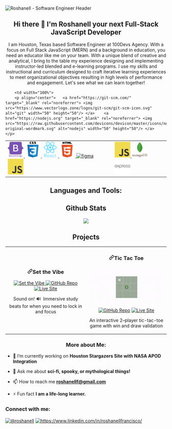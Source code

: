 

<img align="center" src="https://i.imgur.com/n9kbTiv.png" alt="Roshanell - Software Engineer Header" style="max-width: 100%;">



<h2 align="center">Hi there 👋 I'm Roshanell your next Full-Stack JavaScript Developer</h2>


<p align="center">I am Houston, Texas based Software Engineer at 100Devs Agency. With a focus on Full Stack JavaScript (MERN) and a background in education, you need an educator like me on your team. With a unique blend of creative and analytical, I bring to the table my experience designing and implementing instructor-led blended and e-learning programs. I use my skills and instructional and curriculum designed to craft iterative learning experiences to meet organizational objectives resulting in high levels of performance and engagement. Let's see what we can learn together!</p>



 <table>
      <tbody><tr>
	      <td> <a href="https://getbootstrap.com" target="_blank" rel="noreferrer"> <img src="https://raw.githubusercontent.com/devicons/devicon/master/icons/bootstrap/bootstrap-plain-wordmark.svg" alt="bootstrap" width="50" height="50"/> </a>
	       <a href="https://www.w3schools.com/css/" target="_blank" rel="noreferrer"> <img src="https://raw.githubusercontent.com/devicons/devicon/master/icons/css3/css3-original-wordmark.svg" alt="css3" width="50" height="50"/> </a>
		      <a href="https://reactjs.org/" target="_blank" rel="noreferrer"> <img src="https://raw.githubusercontent.com/devicons/devicon/master/icons/react/react-original-wordmark.svg" alt="react" width="50" height="50"/> </a>
	      <a href="https://www.w3.org/html/" target="_blank" rel="noreferrer"> <img src="https://raw.githubusercontent.com/devicons/devicon/master/icons/html5/html5-original-wordmark.svg" alt="html5" width="50" height="50"/> </a>
		      <a href="https://www.figma.com/" target="_blank" rel="noreferrer"> <img src="https://www.vectorlogo.zone/logos/figma/figma-icon.svg" alt="figma" width="50" height="50"/> </a>
	      <a href="https://developer.mozilla.org/en-US/docs/Web/JavaScript" target="_blank" rel="noreferrer"> <img src="https://raw.githubusercontent.com/devicons/devicon/master/icons/javascript/javascript-original.svg" alt="javascript" width="50" height="50"/> </a> </td>
	       <td><a href="https://developer.mozilla.org/en-US/docs/Web/JavaScript" target="_blank" rel="noreferrer"> <img src="https://raw.githubusercontent.com/devicons/devicon/master/icons/javascript/javascript-original.svg" alt="javascript" width="50" height="50"/> </a> 
	      <a href="https://www.mongodb.com/" target="_blank" rel="noreferrer"> <img src="https://raw.githubusercontent.com/devicons/devicon/master/icons/mongodb/mongodb-original-wordmark.svg" alt="mongodb" width="50" height="50"/> </a>
	      <a href="https://expressjs.com" target="_blank" rel="noreferrer"> <img src="https://raw.githubusercontent.com/devicons/devicon/master/icons/express/express-original-wordmark.svg" alt="express" width="50" height="50"/> </a> </td>
	      
        <td width="100%">
		<p align="center">   <a href="https://git-scm.com/" target="_blank" rel="noreferrer"> <img src="https://www.vectorlogo.zone/logos/git-scm/git-scm-icon.svg" alt="git" width="50" height="50"/> </a>    <a href="https://nodejs.org" target="_blank" rel="noreferrer"> <img src="https://raw.githubusercontent.com/devicons/devicon/master/icons/nodejs/nodejs-original-wordmark.svg" alt="nodejs" width="50" height="50"/> </a>  </p>
		
</table>


<h2 align="center">Languages and Tools:</h2>




<h2 align="center">Github Stats</h2>



<p align="center">
<img align="center" src="https://github-readme-streak-stats.herokuapp.com/?user=roshanell&" data-canonical-src="https://github-readme-streak-stats.herokuapp.com/?user=roshanell&&amp;hide_border=true&amp;currStreakNum=a6b4a2&amp;ring=ffffff&amp;background=12160F&amp;sideLabels=ffffff&amp;sideNums=ffffff&amp;fire=ffffff&amp;currStreakLabel=a6b4a2&amp;dates=959595" style="max-width: 100%;"> </p>


<h2 align="center">Projects</h2>


<div align="center" dir="auto">
  <table>
      <tbody><tr>
        <td width="50%">
          <h3 align="center" dir="auto"><a id="user-content-set-the-vibe" class="anchor" aria-hidden="true" href="#set-the-vibe"><svg class="octicon octicon-link" viewBox="0 0 16 16" version="1.1" width="16" height="16" aria-hidden="true"><path fill-rule="evenodd" d="M7.775 3.275a.75.75 0 001.06 1.06l1.25-1.25a2 2 0 112.83 2.83l-2.5 2.5a2 2 0 01-2.83 0 .75.75 0 00-1.06 1.06 3.5 3.5 0 004.95 0l2.5-2.5a3.5 3.5 0 00-4.95-4.95l-1.25 1.25zm-4.69 9.64a2 2 0 010-2.83l2.5-2.5a2 2 0 012.83 0 .75.75 0 001.06-1.06 3.5 3.5 0 00-4.95 0l-2.5 2.5a3.5 3.5 0 004.95 4.95l1.25-1.25a.75.75 0 00-1.06-1.06l-1.25 1.25a2 2 0 01-2.83 0z"></path></svg></a>Set the Vibe</h3>
          <p align="center" dir="auto">
            <a href="https://github.com/erikateal/setthevibe"> <img src="https://github.com/erikateal/READMEAssets/raw/main/projectFiles/setthevibe.gif" alt="Set the Vibe" style="max-width: 100%;"> </a>
            <span> <a href="https://github.com/erikateal/setthevibe"><img src="https://camo.githubusercontent.com/0a393407ae480ba133e7a9f251ad4ae689bc0c06cd3c739ce47ab18028af636c/68747470733a2f2f696d672e736869656c64732e696f2f62616467652f2532302d5265706f2d6c69676874677265793f7374796c653d666f722d7468652d6261646765266c6f676f3d476974487562" alt="GitHub Repo" height="25px" data-canonical-src="https://img.shields.io/badge/%20-Repo-lightgrey?style=for-the-badge&amp;logo=GitHub" style="max-width: 100%;"></a> 
	<a href="https://setthevibe.netlify.app/" rel="nofollow"><img src="https://camo.githubusercontent.com/f60da3a356ec29ab5a2b67b1e0751a055a135bab0b50336cf0f53fcc794d24a8/68747470733a2f2f696d672e736869656c64732e696f2f62616467652f2532302d4c697665253230536974652d6136623461323f7374796c653d666f722d7468652d6261646765266c6f676f" alt="Live Site" height="25px" data-canonical-src="https://img.shields.io/badge/%20-Live%20Site-a6b4a2?style=for-the-badge&amp;logo" style="max-width: 100%;"></a></span>
            </p><p align="center" dir="auto">
              Sound on! <g-emoji class="g-emoji" alias="loud_sound" fallback-src="https://github.githubassets.com/images/icons/emoji/unicode/1f50a.png">🔊</g-emoji>&nbsp; Immersive study beats for when you need to lock in and focus 
            </p>
          <p dir="auto"></p>
        </td>
        <td width="50%">
          <h3 align="center" dir="auto"><a id="user-content-tic-tac-toe" class="anchor" aria-hidden="true" href="#tic-tac-toe"><svg class="octicon octicon-link" viewBox="0 0 16 16" version="1.1" width="16" height="16" aria-hidden="true"><path fill-rule="evenodd" d="M7.775 3.275a.75.75 0 001.06 1.06l1.25-1.25a2 2 0 112.83 2.83l-2.5 2.5a2 2 0 01-2.83 0 .75.75 0 00-1.06 1.06 3.5 3.5 0 004.95 0l2.5-2.5a3.5 3.5 0 00-4.95-4.95l-1.25 1.25zm-4.69 9.64a2 2 0 010-2.83l2.5-2.5a2 2 0 012.83 0 .75.75 0 001.06-1.06 3.5 3.5 0 00-4.95 0l-2.5 2.5a3.5 3.5 0 004.95 4.95l1.25-1.25a.75.75 0 00-1.06-1.06l-1.25 1.25a2 2 0 01-2.83 0z"></path></svg></a>Tic Tac Toe</h3>
          <p align="center" dir="auto">
            <a href="https://github.com/erikateal/tictactoe"> <img src="https://github.com/erikateal/READMEAssets/raw/main/projectFiles/tictactoe.gif" alt="Tic Tac Toe" style="max-width: 100%;"> </a>
            <span> <a href="https://github.com/erikateal/tictactoe"><img src="https://camo.githubusercontent.com/0a393407ae480ba133e7a9f251ad4ae689bc0c06cd3c739ce47ab18028af636c/68747470733a2f2f696d672e736869656c64732e696f2f62616467652f2532302d5265706f2d6c69676874677265793f7374796c653d666f722d7468652d6261646765266c6f676f3d476974487562" alt="GitHub Repo" height="25px" data-canonical-src="https://img.shields.io/badge/%20-Repo-lightgrey?style=for-the-badge&amp;logo=GitHub" style="max-width: 100%;"></a> 
	<a href="https://tictactoe3inarow.netlify.app/" rel="nofollow"><img src="https://camo.githubusercontent.com/f60da3a356ec29ab5a2b67b1e0751a055a135bab0b50336cf0f53fcc794d24a8/68747470733a2f2f696d672e736869656c64732e696f2f62616467652f2532302d4c697665253230536974652d6136623461323f7374796c653d666f722d7468652d6261646765266c6f676f" alt="Live Site" height="25px" data-canonical-src="https://img.shields.io/badge/%20-Live%20Site-a6b4a2?style=for-the-badge&amp;logo" style="max-width: 100%;"></a> </span>
            </p><p align="center" dir="auto">
              An interactive 2–player tic-tac-toe game with win and draw validation
            </p>
          <p dir="auto"></p>
        </td>
      </tr>

  </tbody></table>
</div>














<h3 align="center">More about Me:</h3>


- 🔭 I’m currently working on **Houston Stargazers Site with NASA APOD Integration**

- 💬 Ask me about **sci-fi, spooky, or mythological things!**

- 📫 How to reach me **roshanellf@gmail.com**

- ⚡ Fun fact **I am a life-long learner.**



<h3 align="left">Connect with me:</h3>
<p align="left">
<a href="https://twitter.com/@roshanell" target="blank"><img align="center" src="https://raw.githubusercontent.com/rahuldkjain/github-profile-readme-generator/master/src/images/icons/Social/twitter.svg" alt="@roshanell" height="30" width="40" /></a>
<a href="https://linkedin.com/in/https://www.linkedin.com/in/roshanellfrancisco/" target="blank"><img align="center" src="https://raw.githubusercontent.com/rahuldkjain/github-profile-readme-generator/master/src/images/icons/Social/linked-in-alt.svg" alt="https://www.linkedin.com/in/roshanellfrancisco/" height="30" width="40" /></a>
</p>
















